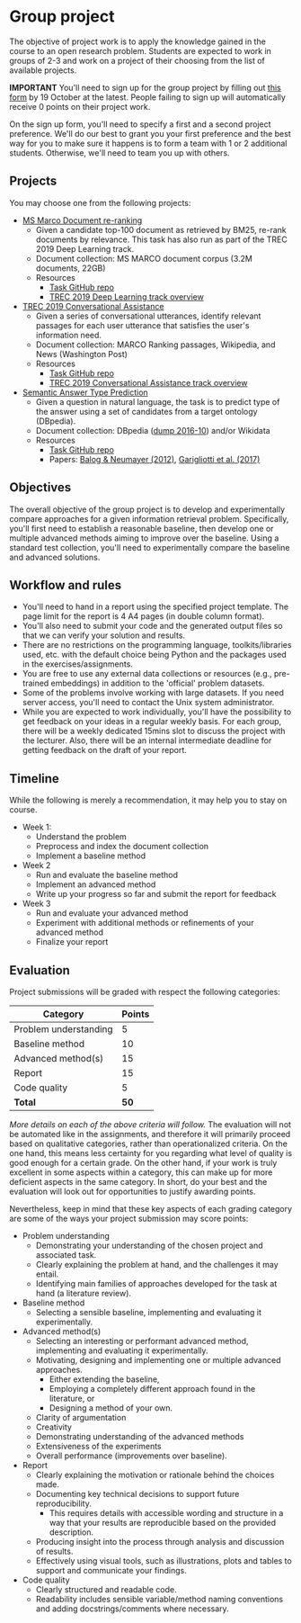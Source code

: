 # Group project

The objective of project work is to apply the knowledge gained in the course to an open research problem.  Students are expected to work in groups of 2-3 and work on a project of their choosing from the list of available projects.

**IMPORTANT** You'll need to sign up for the group project by filling out [this form](https://forms.gle/1uB4FARyGPJ6d4rt7) by 19 October at the latest. People failing to sign up will automatically receive 0 points on their project work.

On the sign up form, you'll need to specify a first and a second project preference. We'll do our best to grant you your first preference and the best way for you to make sure it happens is to form a team with 1 or 2 additional students. Otherwise, we'll need to team you up with others.


## Projects

You may choose one from the following projects:

  * [MS Marco Document re-ranking](https://microsoft.github.io/msmarco/)
    - Given a candidate top-100 document as retrieved by BM25, re-rank documents by relevance. This task has also run as part of the TREC 2019 Deep Learning track.
    - Document collection: MS MARCO document corpus (3.2M documents, 22GB)
    - Resources
      - [Task GitHub repo](https://github.com/microsoft/MSMARCO-Document-Ranking)
      - [TREC 2019 Deep Learning track overview](https://arxiv.org/abs/2003.07820)
  * [TREC 2019 Conversational Assistance](http://www.treccast.ai/)
    - Given a series of conversational utterances, identify relevant passages for each user utterance that satisfies the user's information need.
    - Document collection: MARCO Ranking passages, Wikipedia, and News (Washington Post)
    - Resources
      - [Task GitHub repo](https://github.com/daltonj/treccastweb)
      - [TREC 2019 Conversational Assistance track overview](https://arxiv.org/abs/2003.13624)
  * [Semantic Answer Type Prediction](https://smart-task.github.io/)
    - Given a question in natural language, the task is to predict type of the answer using a set of candidates from a target ontology (DBpedia).
    - Document collection: DBpedia ([dump 2016-10](https://wiki.dbpedia.org/downloads-2016-10)) and/or Wikidata
    - Resources
      - [Task GitHub repo](https://github.com/smart-task/smart-dataset)
      - Papers: [Balog & Neumayer (2012)](https://krisztianbalog.com/files/cikm2012-querytypes.pdf), [Garigliotti et al. (2017)](https://krisztianbalog.com/files/sigir2017-qt.pdf)


## Objectives

The overall objective of the group project is to develop and experimentally compare approaches for a given information retrieval problem. Specifically, you'll first need to establish a reasonable baseline, then develop one or multiple advanced methods aiming to improve over the baseline. Using a standard test collection, you'll need to experimentally compare the baseline and advanced solutions.


## Workflow and rules

  * You'll need to hand in a report using the specified project template. The page limit for the report is 4 A4 pages (in double column format).
  * You'll also need to submit your code and the generated output files so that we can verify your solution and results.
  * There are no restrictions on the programming language, toolkits/libraries used, etc. with the default choice being Python and the packages used in the exercises/assignments.
  * You are free to use any external data collections or resources (e.g., pre-trained embeddings) in addition to the 'official' problem datasets.
  * Some of the problems involve working with large datasets. If you need server access, you'll need to contact the Unix system administrator.
  * While you are expected to work individually, you'll have the possibility to get feedback on your ideas in a regular weekly basis. For each group, there will be a weekly dedicated 15mins slot to discuss the project with the lecturer. Also, there will be an internal intermediate deadline for getting feedback on the draft of your report.

## Timeline

While the following is merely a recommendation, it may help you to stay on course.

  * Week 1:
    - Understand the problem
    - Preprocess and index the document collection
    - Implement a baseline method
  * Week 2
    - Run and evaluate the baseline method
    - Implement an advanced method
    - Write up your progress so far and submit the report for feedback    
  * Week 3
    - Run and evaluate your advanced method
    - Experiment with additional methods or refinements of your advanced method
    - Finalize your report


## Evaluation

Project submissions will be graded with respect the following categories:

| Category | Points |
| -- | -- |
| Problem understanding | 5 |
| Baseline method | 10 |
| Advanced method(s) | 15 |
| Report | 15 |
| Code quality | 5 |
| **Total** | **50** |

*More details on each of the above criteria will follow.*
The evaluation will not be automated like in the assignments, and therefore it will primarily proceed based on qualitative categories, rather than operationalized criteria. On the one hand, this means less certainty for you regarding what level of quality is good enough for a certain grade. On the other hand, if your work is truly excellent in some aspects within a category, this can make up for more deficient aspects in the same category. In short, do your best and the evaluation will look out for opportunities to justify awarding points.

Nevertheless, keep in mind that these key aspects of each grading category are some of the ways your project submission may score points:


  * Problem understanding
    - Demonstrating your understanding of the chosen project and associated task.
	- Clearly explaining the problem at hand, and the challenges it may entail.
	- Identifying main families of approaches developed for the task at hand (a literature review).
  * Baseline method
    - Selecting a sensible baseline, implementing and evaluating it experimentally.
  * Advanced method(s)
    - Selecting an interesting or performant advanced method, implementing and evaluating it experimentally.
    - Motivating, designing and implementing one or multiple advanced approaches.
	    - Either extending the baseline,
		- Employing a completely different approach found in the literature, or
		- Designing a method of your own.
	- Clarity of argumentation
	- Creativity
	- Demonstrating understanding of the advanced methods
	- Extensiveness of the experiments
	- Overall performance (improvements over baseline).
  * Report
    - Clearly explaining the motivation or rationale behind the choices made.
	- Documenting key technical decisions to support future reproducibility.
	    - This requires details with accessible wording and structure in a way that your results are reproducible based on the provided description.
	- Producing insight into the process through analysis and discussion of results.
	- Effectively using visual tools, such as illustrations, plots and tables to support and communicate your findings.
  * Code quality
    - Clearly structured and readable code.
	- Readability includes sensible variable/method naming conventions and adding docstrings/comments where necessary.
